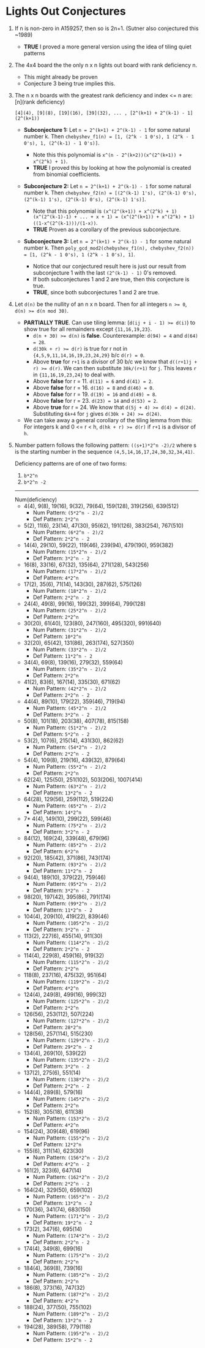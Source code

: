 # Lights Out Conjectures

1. If n is non-zero in A159257, then so is 2n+1. (Sutner also conjectured this ~1989)

   - **TRUE** I proved a more general version using the idea of tiling quiet patterns

2. The 4x4 board the the only n x n lights out board with rank deficiency n.

   - This might already be proven
   - Conjecture 3 being true implies this.

3. The n x n boards with the greatest rank deficiency and index <= n are: [n](rank deficiency)

   ```
   [4](4), [9](8), [19](16), [39](32), ... , [2^(k+1) + 2^(k-1) - 1](2^(k+1))
   ```

   - **Subconjecture 1:** Let `n = 2^(k+1) + 2^(k-1) - 1` for some natural number k.
     Then `chebyshev_f1(n) = [1, (2^k - 1 0's), 1 (2^k - 1 0's), 1, (2^(k-1) - 1 0's)]`.

     - Note this this polynomial is `x^(n - 2^(k+2))(x^(2^(k+1)) + x^(2^k) + 1)`.
     - **TRUE** I proved this by looking at how the polynomial is created from binomial coefficients.

   - **Subconjecture 2:** Let `n = 2^(k+1) + 2^(k-1) - 1` for some natural number k.
     Then `chebyshev_f2(n) = [(2^(k-1) 1's), (2^(k-1) 0's), (2^(k-1) 1's), (2^(k-1) 0's), (2^(k-1) 1's)]`.

     - Note that this polynomial is `(x^(2^(k+1)) + x^(2^k) + 1)(x^(2^(k-1)-1) + ... + x + 1) = (x^(2^(k+1)) + x^(2^k) + 1)((1-x^(2^(k-1)))/(1-x))`.
     - **TRUE** Proven as a corollary of the previous subconjecture.

   - **Subconjecture 3:** Let `n = 2^(k+1) + 2^(k-1) - 1` for some natural number k.
     Then `poly_gcd_mod2(chebyshev_f1(n), chebyshev_f2(n)) = [1, (2^k - 1 0's), 1 (2^k - 1 0's), 1]`.
     - Notice that our conjectured result here is just our result from subconjecture 1 with the last `(2^(k-1) - 1)` 0's removed.
     - If both subconjectures 1 and 2 are true, then this conjecture is true.
     - **TRUE**, since both subconjectures 1 and 2 are true.

4. Let `d(n)` be the nullity of an n x n board. Then for all integers `n >= 0`, `d(n) >= d(n mod 30)`.

   - **PARTIALLY TRUE**.
     Can use tiling lemma: (`d(ij + i - 1) >= d(i)`) to show true for all remainders except `{11,16,19,23}`.
     - `d(n + 30) >= d(n)` is **false**.
       Counterexample: `d(94) = 4` and `d(64) = 28`.
     - `d(30k + r) >= d(r)` is true for r not in `{4,5,9,11,14,16,19,23,24,29}` b/c `d(r) = 0`.
     - Above **true** for `r+1` is a divisor of 30 b/c we know that `d((r+1)j + r) >= d(r)`.
       We can then substitute `30k/(r+1)` for `j`.
       This leaves `r` in `{11,16,19,23,24}` to deal with.
     - Above **false** for r = 11.
       `d(11) = 6` and `d(41) = 2`.
     - Above **false** for r = 16.
       `d(16) = 8` and `d(46) = 0`.
     - Above **false** for r = 19.
       `d(19) = 16` and `d(49) = 8`.
     - Above **false** for r = 23.
       `d(23) = 14` and `d(53) = 2`.
     - Above **true** for r = 24.
       We know that `d(5j + 4) >= d(4) = d(24)`.
       Substituting `6k+4` for `j` gives `d(30k + 24) >= d(24)`.
   - We can take away a general corollary of the tiling lemma from this: For integers k and 0 <= r < h, `d(hk + r) >= d(r)` if `r+1` is a divisor of `h`.

5. Number pattern follows the following pattern:
   `((s+1)*2^n -2)/2`
   where s is the starting number in the sequence `(4,5,14,16,17,24,30,32,34,41)`.

   Deficiency patterns are of one of two forms:

   1. `b*2^n`
   2. `b*2^n -2`

   <hr />
   Num(deficiency)

   - 4(4), 9(8), 19(16), 9(32), 79(64), 159(128), 319(256), 639(512)
     - Num Pattern: `(5*2^n - 2)/2`
     - Def Pattern: `2*2^n`
   - 5(2), 11(6), 23(14), 47(30), 95(62), 191(126), 383(254), 767(510)
     - Num Pattern: `(6*2^n - 2)/2`
     - Def Pattern: `2*2^n - 2`
   - 14(4), 29(10), 59(22), 119(46), 239(94), 479(190), 959(382)
     - Num Pattern: `(15*2^n - 2)/2`
     - Def Pattern: `3*2^n - 2`
   - 16(8), 33(16), 67(32), 135(64), 271(128), 543(256)
     - Num Pattern: `(17*2^n - 2)/2`
     - Def Pattern: `4*2^n`
   - 17(2), 35(6), 71(14), 143(30), 287(62), 575(126)
     - Num Pattern: `(18*2^n - 2)/2`
     - Def Pattern: `2*2^n - 2`
   - 24(4), 49(8), 99(16), 199(32), 399(64), 799(128)
     - Num Pattern: `(25*2^n - 2)/2`
     - Def Pattern: `2*2^n`
   - 30(20), 61(40), 123(80), 247(160), 495(320), 991(640)
     - Num Pattern: `(31*2^n - 2)/2`
     - Def Pattern: `10*2^n`
   - 32(20), 65(42), 131(86), 263(174), 527(350)
     - Num Pattern: `(33*2^n - 2)/2`
     - Def Pattern: `11*2^n - 2`
   - 34(4), 69(8), 139(16), 279(32), 559(64)
     - Num Pattern: `(35*2^n - 2)/2`
     - Def Pattern: `2*2^n`
   - 41(2), 83(6), 167(14), 335(30), 671(62)
     - Num Pattern: `(42*2^n - 2)/2`
     - Def Pattern: `2*2^n - 2`
   - 44(4), 89(10), 179(22), 359(46), 719(94)
     - Num Pattern: `(45*2^n - 2)/2`
     - Def Pattern: `3*2^n - 2`
   - 50(8), 101(18), 203(38), 407(78), 815(158)
     - Num Pattern: `(51*2^n - 2)/2`
     - Def Pattern: `5*2^n - 2`
   - 53(2), 107(6), 215(14), 431(30), 862(62)
     - Num Pattern: `(54*2^n - 2)/2`
     - Def Pattern: `2*2^n - 2`
   - 54(4), 109(8), 219(16), 439(32), 879(64)
     - Num Pattern: `(55*2^n - 2)/2`
     - Def Pattern: `2*2^n`
   - 62(24), 125(50), 251(102), 503(206), 1007(414)
     - Num Pattern: `(63*2^n - 2)/2`
     - Def Pattern: `13*2^n - 2`
   - 64(28), 129(56), 259(112), 519(224)
     - Num Pattern: `(65*2^n - 2)/2`
     - Def Pattern: `14*2^n`
   - 7\* 4(4), 149(10), 299(22), 599(46)
     - Num Pattern: `(75*2^n - 2)/2`
     - Def Pattern: `3*2^n - 2`
   - 84(12), 169(24), 339(48), 679(96)
     - Num Pattern: `(85*2^n - 2)/2`
     - Def Pattern: `6*2^n`
   - 92(20), 185(42), 371(86), 743(174)
     - Num Pattern: `(93*2^n - 2)/2`
     - Def Pattern: `11*2^n - 2`
   - 94(4), 189(10), 379(22), 759(46)
     - Num Pattern: `(95*2^n - 2)/2`
     - Def Pattern: `3*2^n - 2`
   - 98(20), 197(42), 395(86), 791(174)
     - Num Pattern: `(99*2^n - 2)/2`
     - Def Pattern: `11*2^n - 2`
   - 104(4), 209(10), 419(22), 839(46)
     - Num Pattern: `(105*2^n - 2)/2`
     - Def Pattern: `3*2^n - 2`
   - 113(2), 227(6), 455(14), 911(30)
     - Num Pattern: `(114*2^n - 2)/2`
     - Def Pattern: `2*2^n - 2`
   - 114(4), 229(8), 459(16), 919(32)
     - Num Pattern: `(115*2^n - 2)/2`
     - Def Pattern: `2*2^n`
   - 118(8), 237(16), 475(32), 951(64)
     - Num Pattern: `(119*2^n - 2)/2`
     - Def Pattern: `4*2^n`
   - 124(4), 249(8), 499(16), 999(32)
     - Num Pattern: `(125*2^n - 2)/2`
     - Def Pattern: `2*2^n`
   - 126(56), 253(112), 507(224)
     - Num Pattern: `(127*2^n - 2)/2`
     - Def Pattern: `28*2^n`
   - 128(56), 257(114), 515(230)
     - Num Pattern: `(129*2^n - 2)/2`
     - Def Pattern: `29*2^n - 2`
   - 134(4), 269(10), 539(22)
     - Num Pattern: `(135*2^n - 2)/2`
     - Def Pattern: `3*2^n - 2`
   - 137(2), 275(6), 551(14)
     - Num Pattern: `(138*2^n - 2)/2`
     - Def Pattern: `2*2^n - 2`
   - 144(4), 289(8), 579(16)
     - Num Pattern: `(145*2^n - 2)/2`
     - Def Pattern: `2*2^n`
   - 152(8), 305(18), 611(38)
     - Num Pattern: `(153*2^n - 2)/2`
     - Def Pattern: `4*2^n`
   - 154(24), 309(48), 619(96)
     - Num Pattern: `(155*2^n - 2)/2`
     - Def Pattern: `12*2^n`
   - 155(6), 311(14), 623(30)
     - Num Pattern: `(156*2^n - 2)/2`
     - Def Pattern: `4*2^n - 2`
   - 161(2), 323(6), 647(14)
     - Num Pattern: `(162*2^n - 2)/2`
     - Def Pattern: `2*2^n - 2`
   - 164(24), 329(50), 659(102)
     - Num Pattern: `(165*2^n - 2)/2`
     - Def Pattern: `13*2^n - 2`
   - 170(36), 341(74), 683(150)
     - Num Pattern: `(171*2^n - 2)/2`
     - Def Pattern: `19*2^n - 2`
   - 173(2), 347(6), 695(14)
     - Num Pattern: `(174*2^n - 2)/2`
     - Def Pattern: `2*2^n - 2`
   - 174(4), 349(8), 699(16)
     - Num Pattern: `(175*2^n - 2)/2`
     - Def Pattern: `2*2^n`
   - 184(4), 369(8), 739(16)
     - Num Pattern: `(185*2^n - 2)/2`
     - Def Pattern: `2*2^n`
   - 186(8), 373(16), 747(32)
     - Num Pattern: `(187*2^n - 2)/2`
     - Def Pattern: `4*2^n`
   - 188(24), 377(50), 755(102)
     - Num Pattern: `(189*2^n - 2)/2`
     - Def Pattern: `13*2^n - 2`
   - 194(28), 389(58), 779(118)
     - Num Pattern: `(195*2^n - 2)/2`
     - Def Pattern: `15*2^n - 2`
